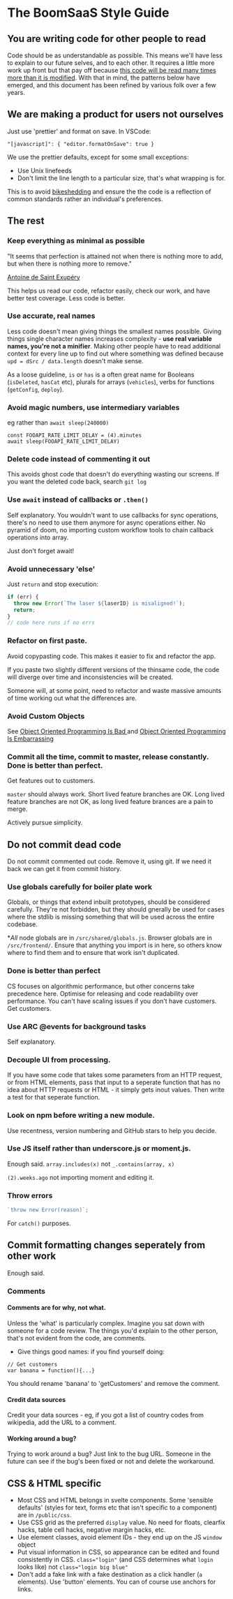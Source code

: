 # The BoomSaaS Style Guide

## You are writing code for other people to read

Code should be as understandable as possible. This means we'll have less to explain to our future selves, and to each other. It requires a little more work up front but that pay off because [this code will be read many times more than it is modified](https://blog.codinghorror.com/when-understanding-means-rewriting/). With that in mind, the patterns below have emerged, and this document has been refined by various folk over a few years.

## We are making a product for users not ourselves

Just use 'prettier' and format on save. In VSCode:

    "[javascript]": { "editor.formatOnSave": true }

We use the prettier defaults, except for some small exceptions:

- Use Unix linefeeds
- Don't limit the line length to a particular size, that's what wrapping is for.

This is to avoid [bikeshedding](https://en.wiktionary.org/wiki/bikeshedding) and ensure the the code is a reflection of common standards rather an individual's preferences.

## The rest

### Keep everything as minimal as possible

"It seems that perfection is attained not when there is nothing more to add, but when there is nothing more to remove."

[Antoine de Saint Exupéry](https://en.wikiquote.org/wiki/Antoine_de_Saint_Exup%C3%A9ry)

This helps us read our code, refactor easily, check our work, and have better test coverage. Less code is better.

### Use accurate, real names

Less code doesn't mean giving things the smallest names possible. Giving things single character names increases complexity - **use real variable names, you're not a minifier**. Making other people have to read additional context for every line up to find out where something was defined because `upd = dSrc / data.length` doesn't make sense.

As a loose guideline, `is` or `has` is a often great name for Booleans (`isDeleted`, `hasCat` etc), plurals for arrays (`vehicles`), verbs for functions (`getConfig`, `deploy`).

### Avoid magic numbers, use intermediary variables

eg rather than `await sleep(240000)`

    const FOOAPI_RATE_LIMIT_DELAY = (4).minutes
    await sleep(FOOAPI_RATE_LIMIT_DELAY)

### Delete code instead of commenting it out

This avoids ghost code that doesn't do everything wasting our screens. If you want the deleted code back, search `git log`

### Use `await` instead of callbacks or `.then()`

Self explanatory. You wouldn't want to use callbacks for sync operations, there's no need to use them anymore for async operations either. No pyramid of doom, no importing custom workflow tools to chain callback operations into array.

Just don't forget await!

### Avoid unnecessary 'else'

Just `return` and stop execution:

```javascript
if (err) {
  throw new Error(`The laser ${laserID} is misaligned!`);
  return;
}
// code here runs if no errs
```

### Refactor on first paste.

Avoid copypasting code. This makes it easier to fix and refactor the app.

If you paste two slightly different versions of the thinsame code, the code will diverge over time and inconsistencies will be created.

Someone will, at some point, need to refactor and waste massive amounts of time working out what the differences are.

### Avoid Custom Objects

See [Object Oriented Programming Is Bad ](https://youtu.be/QM1iUe6IofM)
and [Object Oriented Programming Is Embarrassing](https://youtu.be/IRTfhkiAqPw)

### Commit all the time, commit to master, release constantly. Done is better than perfect.

Get features out to customers.

`master` should always work. Short lived feature branches are OK. Long lived feature branches are not OK, as long lived feature brances are a pain to merge.

Actively pursue simplicity.

## Do not commit dead code

Do not commit commented out code. Remove it, using git. If we need it back we can get it from commit history.

### Use globals carefully for boiler plate work

Globals, or things that extend inbuilt prototypes, should be considered carefully. They're not forbidden, but they should gnerally be used for cases where the stdlib is missing something that will be used across the entire codebase.

\*_All_ node globals are in `/src/shared/globals.js`. Browser globals are in `/src/frontend/`. Ensure that anything you import is in here, so others know where to find them and to ensure that work isn't duplicated.

### Done is better than perfect

CS focuses on algorithmic performance, but other concerns take precedence here. Optimise for releasing and code readability over performance. You can't have scaling issues if you don't have customers. Get customers.

### Use ARC @events for background tasks

Self explanatory.

### Decouple UI from processing.

If you have some code that takes some parameters from an HTTP request, or from HTML elements, pass that input to a seperate function that has no idea about HTTP requests or HTML - it simply gets inout values. Then write a test for that seperate function.

### Look on npm before writing a new module.

Use recentness, version numbering and GitHub stars to help you decide.

### Use JS itself rather than underscore.js or moment.js.

Enough said. `array.includes(x)` not `_.contains(array, x)`

`(2).weeks.ago` not importing moment and editing it.

### Throw errors

```javascript
`throw new Error(reason)`;
```

For `catch()` purposes.

## Commit formatting changes seperately from other work

Enough said.

### Comments

#### Comments are for why, not what.

Unless the 'what' is particularly complex. Imagine you sat down with someone for a code review. The things you'd explain to the other person, that's not evident from the code, are comments.

- Give things good names: if you find yourself doing:

```javacript
// Get customers
var banana = function(){...}
```

You should rename 'banana' to 'getCustomers' and remove the comment.

#### Credit data sources

Credit your data sources - eg, if you got a list of country codes from wikipedia, add the URL to a comment.

#### Working around a bug?

Trying to work around a bug? Just link to the bug URL. Someone in the future can see if the bug's been fixed or not and delete the workaround.

## CSS & HTML specific

- Most CSS and HTML belongs in svelte components. Some 'sensible defaults' (styles for text, forms etc that isn't specific to a component) are in `/public/css`.
- Use CSS grid as the preferred `display` value. No need for floats, clearfix hacks, table cell hacks, negative margin hacks, etc.
- Use element classes, avoid element IDs - they end up on the JS `window` object
- Put visual information in CSS, so appearance can be edited and found consistently in CSS.
  `class="login"` (and CSS determines what `login` looks like) not `class="login big blue"`
- Don't add a fake link with a fake destination as a click handler (`a` elements). Use 'button' elements. You can of course use anchors for links.
